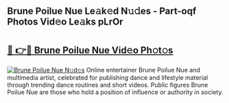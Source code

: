 ## Brune Poilue Nue Le𝚊k𝚎d N𝚞𝚍es - Part-oqf Photos Vid𝚎o Le𝚊ks pLrOr

# <h2><a href="http://fb9awnc.evod.top/?m=Brune+Poilue+Nue">🔗 👉🔴 Brune Poilue Nue Vid𝚎o Ph𝚘t𝚘s</a></h2>

[![Brune Poilue Nue N𝚞d𝚎s](https://i.imgur.com/8V9OHl7.gif)](http://fb9awnc.evod.top/?m=Brune+Poilue+Nue)
Online entertainer Brune Poilue Nue and multimedia artist, celebrated for publishing dance and lifestyle material through trending dance routines and short videos. Public figures Brune Poilue Nue are those who hold a position of influence or authority in society. 

